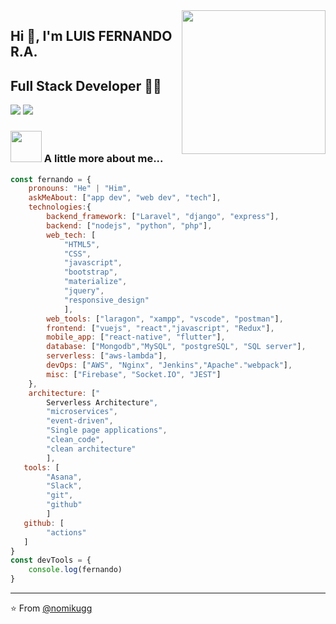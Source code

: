 <!-- ### Hi there 👋 -->

<!--
**ffernandluis/ffernandluis** is a ✨ _special_ ✨ repository because its `README.md` (this file) appears on your GitHub profile.

Here are some ideas to get you started:

- 🔭 I’m currently working on ...
- 🌱 I’m currently learning ...
- 👯 I’m looking to collaborate on ...
- 🤔 I’m looking for help with ...
- 💬 Ask me about ...
- 📫 How to reach me: ...
- 😄 Pronouns: ...
- ⚡ Fun fact: ...
-->

<img align='right' src="https://media.giphy.com/media/M9gbBd9nbDrOTu1Mqx/giphy.gif" width="230">

## Hi 🙏, I'm LUIS FERNANDO R.A.
## Full Stack Developer 👨‍💻

[![](https://img.shields.io/badge/LinkedIn-ffernandluis-blue)](https://www.linkedin.com/in/nomikugg/)
[![](https://img.shields.io/badge/Gmail-fernandoarroyo0011@gmail.com-red)](mailto:fernandoarroyo0011@gmail.com)


### <img src="https://media.giphy.com/media/VgCDAzcKvsR6OM0uWg/giphy.gif" width="50"> A little more about me...  

```javascript
const fernando = {
    pronouns: "He" | "Him",
    askMeAbout: ["app dev", "web dev", "tech"],
    technologies:{
        backend_framework: ["Laravel", "django", "express"],
        backend: ["nodejs", "python", "php"],
        web_tech: [
            "HTML5",
            "CSS",
            "javascript",
            "bootstrap",
            "materialize",
            "jquery",
            "responsive_design"
            ],
        web_tools: ["laragon", "xampp", "vscode", "postman"],
        frontend: ["vuejs", "react","javascript", "Redux"],
        mobile_app: ["react-native", "flutter"],
        database: ["Mongodb","MySQL", "postgreSQL", "SQL server"],
        serverless: ["aws-lambda"],
        devOps: ["AWS", "Nginx", "Jenkins","Apache"."webpack"],
        misc: ["Firebase", "Socket.IO", "JEST"]
    },
    architecture: ["
        Serverless Architecture",
        "microservices",
        "event-driven",
        "Single page applications",
        "clean_code",
        "clean architecture"
        ],
   tools: [
        "Asana",
        "Slack",
        "git",
        "github"
        ]
   github: [
        "actions"
   ]
}
const devTools = {
    console.log(fernando)
}
```

---
⭐️ From [@nomikugg](https://github.com/nomikugg)

